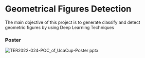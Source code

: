 # Geometrical Figures Detection
The main objective of this project is to generate classify and detect geometric figures by using Deep Learning Techniques

### Poster

![TER2022-024-POC_of_UcaCup-Poster pptx](https://user-images.githubusercontent.com/59580936/222240737-6f7a166b-e47f-4a54-a91d-de6c94bad68e.png)

